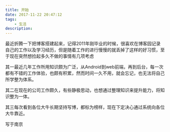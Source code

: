 ```yaml
---
title: 开始  
date: 2017-11-22 20:47:12  
tags:  
	- 生活
description: 
---
```


最近折腾一下把博客搭建起来，记得2011年刚毕业的时候，很喜欢在博客园记录自己的工作以及学习经历，但是随着工作的进行慢慢的就丢掉了这样的好习惯，至于现在突然想捡起多久不做的事情有几项考虑

其一最近几年工作所用知识颇为广泛，从Android到web前端，再到后台，每一次都有不错的工作体验，也颇有积累，然而时间一久不用，就会忘记，也无法将自己所学整为体系。

其二在现在的公司工作颇久，有些静极思动，也想通过整理知识来提升能力，将知识整为一体。

其三每次看到各位大牛长期坚持写博，都标为榜样，现在下定决心通过系统向各位大牛靠近。

写于南京